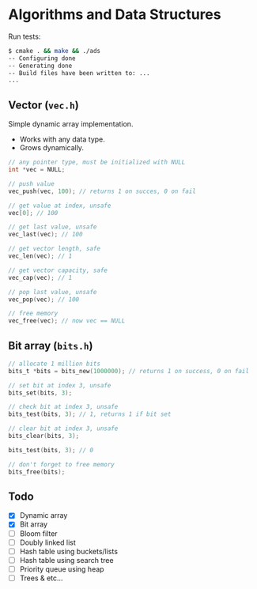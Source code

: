 # Algorithms and Data Structures

Run tests:

```bash
$ cmake . && make && ./ads
-- Configuring done
-- Generating done
-- Build files have been written to: ...
...
```

## Vector (`vec.h`)

Simple dynamic array implementation.

* Works with any data type.
* Grows dynamically.

```c
// any pointer type, must be initialized with NULL
int *vec = NULL;

// push value
vec_push(vec, 100); // returns 1 on succes, 0 on fail

// get value at index, unsafe
vec[0]; // 100

// get last value, unsafe
vec_last(vec); // 100

// get vector length, safe
vec_len(vec); // 1

// get vector capacity, safe
vec_cap(vec); // 1

// pop last value, unsafe
vec_pop(vec); // 100

// free memory
vec_free(vec); // now vec == NULL
```

## Bit array (`bits.h`)

```c
// allocate 1 million bits
bits_t *bits = bits_new(1000000); // returns 1 on success, 0 on fail

// set bit at index 3, unsafe
bits_set(bits, 3);

// check bit at index 3, unsafe
bits_test(bits, 3); // 1, returns 1 if bit set

// clear bit at index 3, unsafe
bits_clear(bits, 3);

bits_test(bits, 3); // 0

// don't forget to free memory
bits_free(bits);
```

## Todo

- [x] Dynamic array
- [x] Bit array
- [ ] Bloom filter
- [ ] Doubly linked list
- [ ] Hash table using buckets/lists
- [ ] Hash table using search tree
- [ ] Priority queue using heap
- [ ] Trees & etc...

